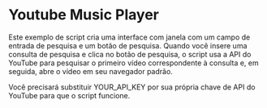 # Youtube Music Player

Este exemplo de script cria uma interface com janela com um campo de entrada de pesquisa e um botão de pesquisa. Quando você insere uma consulta de pesquisa e clica no botão de pesquisa, o script usa a API do YouTube para pesquisar o primeiro vídeo correspondente à consulta e, em seguida, abre o vídeo em seu navegador padrão.

Você precisará substituir YOUR_API_KEY por sua própria chave de API do YouTube para que o script funcione.
